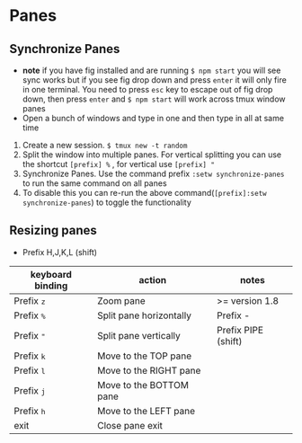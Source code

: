 # Panes

## Synchronize Panes
* **note** if you have fig installed and are running `$ npm start` you will see sync works but if you see fig drop down and press `enter` it will only fire in one terminal. You need to press `esc` key to escape out of fig drop down, then press `enter` and `$ npm start` will work across tmux window panes
* Open a bunch of windows and type in one and then type in all at same time

1. Create a new session. `$ tmux new -t random`
2. Split the window into multiple panes. For vertical splitting you can use the shortcut `[prefix] %` , for vertical use `[prefix] "`
3. Synchronize Panes. Use the command prefix `:setw synchronize-panes` to run the same command on all panes
4. To disable this you can re-run the above command(`[prefix]:setw synchronize-panes`) to toggle the functionality 

## Resizing panes
* Prefix H,J,K,L (shift)

| keyboard binding    | action                  | notes                       |
|---------------------|-------------------------|-----------------------------|
| Prefix <kbd>z</kbd> | Zoom pane               | >= version 1.8              |
| Prefix <kbd>%</kbd> | Split pane horizontally | Prefix -                    |
| Prefix <kbd>"</kbd> | Split pane vertically   | Prefix PIPE (shift)         |
| Prefix <kbd>k</kbd> | Move to the TOP pane    |                             |
| Prefix <kbd>l</kbd> | Move to the RIGHT pane  |                             |
| Prefix <kbd>j</kbd> | Move to the BOTTOM pane |                             |
| Prefix <kbd>h</kbd> | Move to the LEFT pane   |                             |
| exit                | Close pane exit         |                             |
